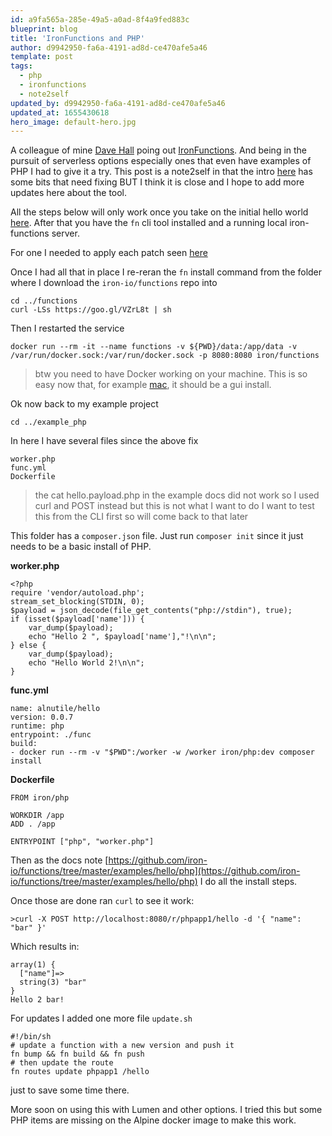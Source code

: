 ```yaml
---
id: a9fa565a-285e-49a5-a0ad-8f4a9fed883c
blueprint: blog
title: 'IronFunctions and PHP'
author: d9942950-fa6a-4191-ad8d-ce470afe5a46
template: post
tags:
  - php
  - ironfunctions
  - note2self
updated_by: d9942950-fa6a-4191-ad8d-ce470afe5a46
updated_at: 1655430618
hero_image: default-hero.jpg
---
```

A colleague of mine [Dave Hall](https://twitter.com/skwashd) poing out [IronFunctions](https://github.com/iron-io/functions). And being in the pursuit of serverless options especially ones that even have examples of PHP I had to give it a try.  This post is a note2self in that the intro [here](https://github.com/iron-io/functions/tree/master/examples/hello/php) has some bits that need fixing BUT I think it is close and I hope to add more updates here about the tool.

All the steps below will only work once you take on the initial hello world [here](https://github.com/iron-io/functions/blob/master/README.md). After that you have the `fn` cli tool installed and a running local iron-functions server.

For one I needed to apply each patch seen [here](https://github.com/iron-io/functions/pull/444/files)

Once I had all that in place I re-reran the `fn` install command from the folder where I download the `iron-io/functions` repo into 

```
cd ../functions
curl -LSs https://goo.gl/VZrL8t | sh
```

Then I restarted the service

```
docker run --rm -it --name functions -v ${PWD}/data:/app/data -v /var/run/docker.sock:/var/run/docker.sock -p 8080:8080 iron/functions
```

>btw you need to have Docker working on your machine. This is so easy now that, for example [mac](https://docs.docker.com/docker-for-mac/install/), it should be a gui install.

Ok now back to my example project

```
cd ../example_php
```

In here I have several files since the above fix

```
worker.php
func.yml
Dockerfile
```

>the cat hello.payload.php in the example docs did not work so I used curl and POST instead but this is not what I want to do
>I want to test this from the CLI first so will come back to that later

This folder has a `composer.json` file. Just run `composer init` since it just needs to be a basic install of PHP.

**worker.php**
```
<?php
require 'vendor/autoload.php';
stream_set_blocking(STDIN, 0);
$payload = json_decode(file_get_contents("php://stdin"), true);
if (isset($payload['name'])) {
    var_dump($payload);
    echo "Hello 2 ", $payload['name'],"!\n\n";
} else {
    var_dump($payload);
    echo "Hello World 2!\n\n";
}
```

**func.yml**
```
name: alnutile/hello
version: 0.0.7
runtime: php
entrypoint: ./func
build:
- docker run --rm -v "$PWD":/worker -w /worker iron/php:dev composer install
```

**Dockerfile**
```
FROM iron/php

WORKDIR /app
ADD . /app

ENTRYPOINT ["php", "worker.php"]
```

Then as the docs note [https://github.com/iron-io/functions/tree/master/examples/hello/php](https://github.com/iron-io/functions/tree/master/examples/hello/php) I do all the install steps.

Once those are done ran `curl` to see it work:

    >curl -X POST http://localhost:8080/r/phpapp1/hello -d '{ "name": "bar" }'


Which results in:

```
array(1) {
  ["name"]=>
  string(3) "bar"
}
Hello 2 bar!
```

For updates I added one more file `update.sh`

```
#!/bin/sh
# update a function with a new version and push it
fn bump && fn build && fn push
# then update the route
fn routes update phpapp1 /hello
```

just to save some time there.


More soon on using this with Lumen and other options. I tried this but some PHP items are missing on the Alpine docker image to make this work.